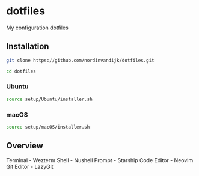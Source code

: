 # dotfiles

My configuration dotfiles

## Installation

```bash
git clone https://github.com/nordinvandijk/dotfiles.git
```

```bash
cd dotfiles
```

### Ubuntu

```bash
source setup/Ubuntu/installer.sh
```

### macOS

```bash
source setup/macOS/installer.sh
```

## Overview

Terminal - Wezterm
Shell - Nushell
Prompt - Starship
Code Editor - Neovim
Git Editor - LazyGit
